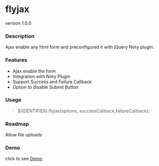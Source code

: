 # flyjax
version 1.0.0

### Description
Ajax enable any html form and preconfigured it with jQuery Noty plugin. 
 
### Features
- Ajax enable the form
- Integration with Noty Plugin
- Support Success and Failure Callback
- Option to disable Submit Button

### Usage
> $(IDENTIFIER).flyjax(options, successCallback,failureCallback);

### Roadmap
Allow file uploads

### Demo
click to see <a href="">Demo</a>
					
